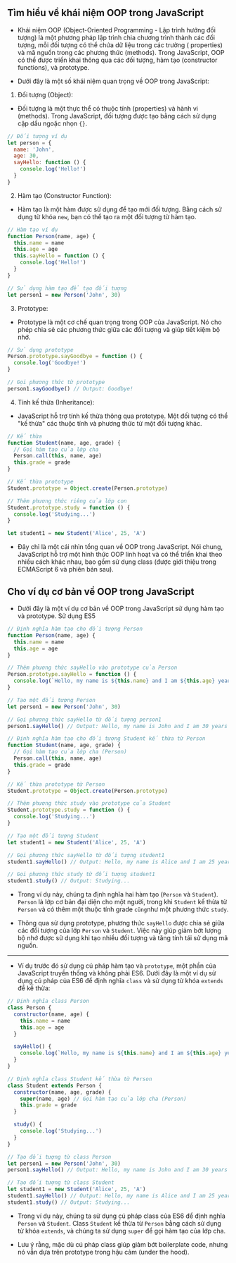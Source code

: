 ## Tìm hiểu về khái niệm OOP trong JavaScript

- Khái niệm OOP (Object-Oriented Programming - Lập trình hướng đối tượng) là một phương pháp lập
  trình chia chương trình thành các đối tượng, mỗi đối tượng có thể chứa dữ liệu trong các trường (
  properties) và mã nguồn trong các phương thức (methods). Trong JavaScript, OOP có thể được triển
  khai thông qua các đối tượng, hàm tạo (constructor functions), và prototype.

- Dưới đây là một số khái niệm quan trọng về OOP trong JavaScript:

1. Đối tượng (Object):

- Đối tượng là một thực thể có thuộc tính (properties) và hành vi (methods). Trong JavaScript, đối
  tượng được tạo bằng cách sử dụng cặp dấu ngoặc nhọn `{}`.

```js
// Đối tượng ví dụ
let person = {
  name: 'John',
  age: 30,
  sayHello: function () {
    console.log('Hello!')
  }
}
```

2. Hàm tạo (Constructor Function):

- Hàm tạo là một hàm được sử dụng để tạo mới đối tượng. Bằng cách sử dụng từ khóa `new`, bạn có thể
  tạo ra một đối tượng từ hàm tạo.

```js
// Hàm tạo ví dụ
function Person(name, age) {
  this.name = name
  this.age = age
  this.sayHello = function () {
    console.log('Hello!')
  }
}

// Sử dụng hàm tạo để tạo đối tượng
let person1 = new Person('John', 30)
```

3. Prototype:

- Prototype là một cơ chế quan trọng trong OOP của JavaScript. Nó cho phép chia sẻ các phương thức
  giữa các đối tượng và giúp tiết kiệm bộ nhớ.

```js
// Sử dụng prototype
Person.prototype.sayGoodbye = function () {
  console.log('Goodbye!')
}

// Gọi phương thức từ prototype
person1.sayGoodbye() // Output: Goodbye!
```

4. Tính kế thừa (Inheritance):

- JavaScript hỗ trợ tính kế thừa thông qua prototype. Một đối tượng có thể "kế thừa" các thuộc tính
  và phương thức từ một đối tượng khác.

```js
// Kế thừa
function Student(name, age, grade) {
  // Gọi hàm tạo của lớp cha
  Person.call(this, name, age)
  this.grade = grade
}

// Kế thừa prototype
Student.prototype = Object.create(Person.prototype)

// Thêm phương thức riêng của lớp con
Student.prototype.study = function () {
  console.log('Studying...')
}

let student1 = new Student('Alice', 25, 'A')
```

- Đây chỉ là một cái nhìn tổng quan về OOP trong JavaScript. Nói chung, JavaScript hỗ trợ một hình
  thức OOP linh hoạt và có thể triển khai theo nhiều cách khác nhau, bao gồm sử dụng class (được
  giới thiệu trong ECMAScript 6 và phiên bản sau).

## Cho ví dụ cơ bản về OOP trong JavaScript

- Dưới đây là một ví dụ cơ bản về OOP trong JavaScript sử dụng hàm tạo và prototype. Sử dụng ES5

```js
// Định nghĩa hàm tạo cho đối tượng Person
function Person(name, age) {
  this.name = name
  this.age = age
}

// Thêm phương thức sayHello vào prototype của Person
Person.prototype.sayHello = function () {
  console.log(`Hello, my name is ${this.name} and I am ${this.age} years old.`)
}

// Tạo một đối tượng Person
let person1 = new Person('John', 30)

// Gọi phương thức sayHello từ đối tượng person1
person1.sayHello() // Output: Hello, my name is John and I am 30 years old.

// Định nghĩa hàm tạo cho đối tượng Student kế thừa từ Person
function Student(name, age, grade) {
  // Gọi hàm tạo của lớp cha (Person)
  Person.call(this, name, age)
  this.grade = grade
}

// Kế thừa prototype từ Person
Student.prototype = Object.create(Person.prototype)

// Thêm phương thức study vào prototype của Student
Student.prototype.study = function () {
  console.log('Studying...')
}

// Tạo một đối tượng Student
let student1 = new Student('Alice', 25, 'A')

// Gọi phương thức sayHello từ đối tượng student1
student1.sayHello() // Output: Hello, my name is Alice and I am 25 years old.

// Gọi phương thức study từ đối tượng student1
student1.study() // Output: Studying...
```

- Trong ví dụ này, chúng ta định nghĩa hai hàm tạo (`Person` và `Student`). `Person` là lớp cơ bản
  đại diện cho một người, trong khi `Student` kế thừa từ `Person` và có thêm một thuộc tính
  grade `cũng`như một phương thức `study`.

- Thông qua sử dụng prototype, phương thức `sayHello` được chia sẻ giữa các đối tượng của
  lớp `Person` và `Student`. Việc này giúp giảm bớt lượng bộ nhớ được sử dụng khi tạo nhiều đối
  tượng và tăng tính tái sử dụng mã nguồn.

---

- Ví dụ trước đó sử dụng cú pháp hàm tạo và `prototype`, một phần của JavaScript truyền thống và không phải ES6. Dưới đây là một ví dụ sử dụng cú pháp của ES6 để định nghĩa `class` và sử dụng từ khóa `extends` để kế thừa:

```js
// Định nghĩa class Person
class Person {
  constructor(name, age) {
    this.name = name
    this.age = age
  }

  sayHello() {
    console.log(`Hello, my name is ${this.name} and I am ${this.age} years old.`)
  }
}

// Định nghĩa class Student kế thừa từ Person
class Student extends Person {
  constructor(name, age, grade) {
    super(name, age) // Gọi hàm tạo của lớp cha (Person)
    this.grade = grade
  }

  study() {
    console.log('Studying...')
  }
}

// Tạo đối tượng từ class Person
let person1 = new Person('John', 30)
person1.sayHello() // Output: Hello, my name is John and I am 30 years old.

// Tạo đối tượng từ class Student
let student1 = new Student('Alice', 25, 'A')
student1.sayHello() // Output: Hello, my name is Alice and I am 25 years old.
student1.study() // Output: Studying...
```

- Trong ví dụ này, chúng ta sử dụng cú pháp class của ES6 để định nghĩa `Person` và `Student`. Class `Student` kế thừa từ `Person` bằng cách sử dụng từ khóa `extends`, và chúng ta sử dụng `super` để gọi hàm tạo của lớp cha.

- Lưu ý rằng, mặc dù cú pháp class giúp giảm bớt boilerplate code, nhưng nó vẫn dựa trên prototype trong hậu cảm (under the hood).
